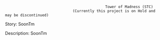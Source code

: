                                                   Tower of Madness (STC)
                                   (Currently this project is on Hold and may be discontinued)
Story: 
SoonTm


Description:
SoonTm

